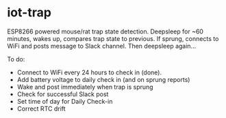 # iot-trap

ESP8266 powered mouse/rat trap state detection.
Deepsleep for ~60 minutes, wakes up, compares trap state to previous.  If sprung, connects to WiFi and posts message to Slack channel.
Then deepsleep again...

To do:
- Connect to WiFi every 24 hours to check in (done).
- Add battery voltage to daily check in (and on sprung reports)
- Wake and post immediately when trap is sprung
- Check for successful Slack post
- Set time of day for Daily Check-in
- Correct RTC drift
